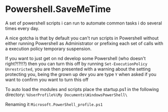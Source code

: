Powershell.SaveMeTime
=====================

A set of powershell scripts i can run to automate common tasks i do several times every day.

A nice gotcha is that by default you can't run scripts in Powershell without either running Powershell as Administrator or prefixing each set of calls with a execution policy temporary suspension.

If you want to just get on nd develop some Powershell (who doesn't right?!?!!?) then you can turn this off by running `Set-ExecutionPolicy Unrestricted`, you are then presented with a warning about the setting protecting you, being the grown up dev you are type `Y` when asked if you want to confirm you want to turn this off

To auto load the modules and scripts place the startup.ps1 in the following directory:
`%UserProfile%\My Documents\WindowsPowerShell\`

Renaming it `Microsoft.PowerShell_profile.ps1`
